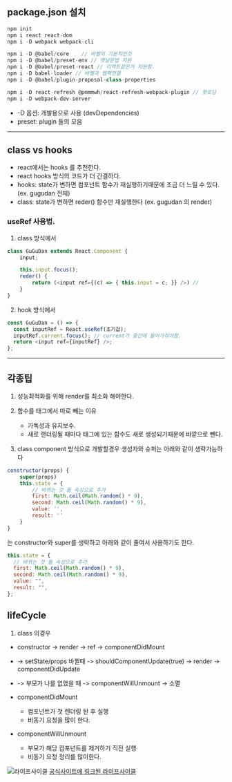 ## package.json 설치

```js
npm init
npm i react react-dom
npm i -D webpack webpack-cli

npm i -D @babel/core    // 바벨의 기본적인것
npm i -D @babel/preset-env // 옛날문법 지원
npm i -D @babel/preset-react // 리액트같은거 지원함.
npm i -D babel-loader // 바벨과 웹팩연결
npm i -D @babel/plugin-proposal-class-properties

npm i -D react-refresh @pmmmwh/react-refresh-webpack-plugin // 핫로딩
npm i -D webpack-dev-server
```

- -D 옵션: 개발용으로 사용 (devDependencies)
- preset: plugin 들의 모음

---

## class vs hooks

- react에서는 hooks 를 추천한다.
- react hooks 방식의 코드가 더 간결하다.
- hooks: state가 변하면 컴포넌트 함수가 재실행하기때문에 조금 더 느릴 수 있다. (ex. gugudan 전체)
- class: state가 변하면 reder() 함수만 재실행한다 (ex. gugudan 의 render)

### useRef 사용법.

1. class 방식에서

```js
class GuGuDan extends React.Component {
    input;

    this.input.focus();
    reder() {
        return (<input ref={(c) => { this.input = c; }} />) //
    }
}
```

2. hook 방식에서

```js
const GuGuDan = () => {
  const inputRef = React.useRef(초기값);
  inputRef.current.focus(); // current가 중간에 들어가줘야함.
  return <input ref={inputRef} />;
};
```

---

## 각종팁

1. 성능최적화를 위해 render를 최소화 해야한다.
2. 함수를 태그에서 따로 빼는 이유

   - 가독성과 유지보수.
   - 새로 랜더링될 때마다 태그에 있는 함수도 새로 생성되기때문에 바깥으로 뺀다.

3. class component 방식으로 개발할경우 생성자와 슈퍼는 아래와 같이 생략가능하다

```js
constructor(props) {
    super(props)
    this.state = {
        // 바뀌는 것 들 속성으로 추가
        first: Math.ceil(Math.random() * 9),
        second: Math.ceil(Math.random() * 9),
        value: '',
        result: ''
    }
}
```

는 constructor와 super를 생략하고 아래와 같이 줄여서 사용하기도 한다.

```js
this.state = {
  // 바뀌는 것 들 속성으로 추가
  first: Math.ceil(Math.random() * 9),
  second: Math.ceil(Math.random() * 9),
  value: "",
  result: "",
};
```

## lifeCycle

1. class 의경우

- constructor -> render -> ref -> componentDidMount
- -> setState/props 바뀔때 -> shouldComponentUpdate(true) -> render -> componentDidUpdate
- -> 부모가 나를 없앴을 때 -> componentWillUnmount -> 소멸

- componentDidMount
  - 컴포넌트가 첫 렌더링 된 후 실행
  - 비동기 요청을 많이 한다.
- componentWillUnmount
  - 부모가 해당 컴포넌트를 제거하기 직전 실행
  - 비동기 요청 정리를 많이한다.

![라이프사이클](https://user-images.githubusercontent.com/38619730/126884414-0d303e00-24cd-437e-87ed-c278cbb81136.png)
[공식사이트에 링크된 라이프사이클](https://projects.wojtekmaj.pl/react-lifecycle-methods-diagram/)

